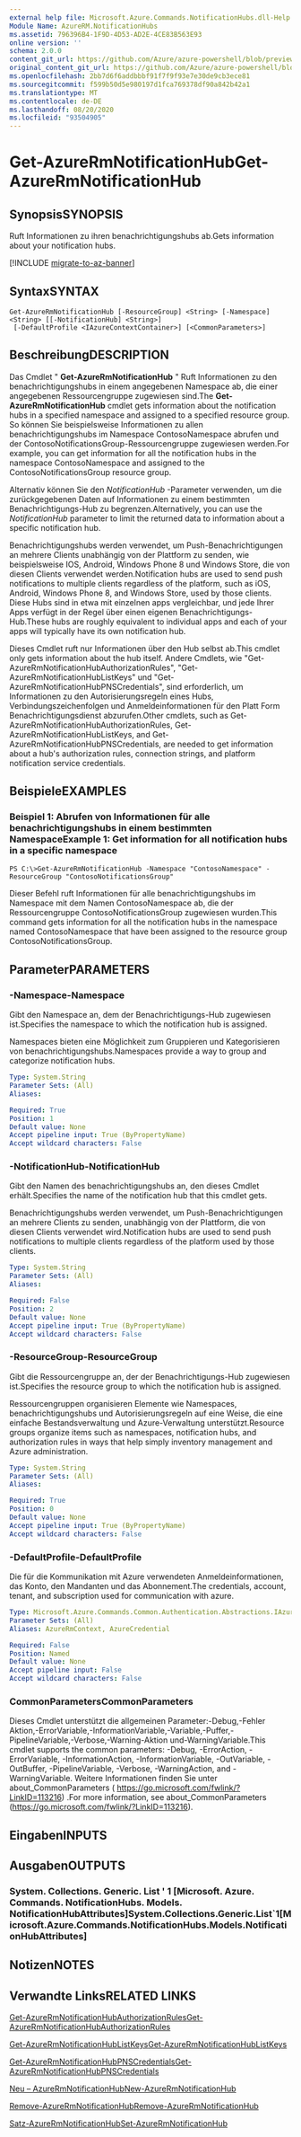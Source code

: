 ```yaml
---
external help file: Microsoft.Azure.Commands.NotificationHubs.dll-Help.xml
Module Name: AzureRM.NotificationHubs
ms.assetid: 796396B4-1F9D-4D53-AD2E-4CE83B563E93
online version: ''
schema: 2.0.0
content_git_url: https://github.com/Azure/azure-powershell/blob/preview/src/ResourceManager/NotificationHubs/Commands.NotificationHubs/help/Get-AzureRmNotificationHub.md
original_content_git_url: https://github.com/Azure/azure-powershell/blob/preview/src/ResourceManager/NotificationHubs/Commands.NotificationHubs/help/Get-AzureRmNotificationHub.md
ms.openlocfilehash: 2bb7d6f6addbbbf91f7f9f93e7e30de9cb3ece81
ms.sourcegitcommit: f599b50d5e980197d1fca769378df90a842b42a1
ms.translationtype: MT
ms.contentlocale: de-DE
ms.lasthandoff: 08/20/2020
ms.locfileid: "93504905"
---
```

# <span data-ttu-id="c2f9e-101">Get-AzureRmNotificationHub</span><span class="sxs-lookup"><span data-stu-id="c2f9e-101">Get-AzureRmNotificationHub</span></span>

## <span data-ttu-id="c2f9e-102">Synopsis</span><span class="sxs-lookup"><span data-stu-id="c2f9e-102">SYNOPSIS</span></span>
<span data-ttu-id="c2f9e-103">Ruft Informationen zu ihren benachrichtigungshubs ab.</span><span class="sxs-lookup"><span data-stu-id="c2f9e-103">Gets information about your notification hubs.</span></span>

[!INCLUDE [migrate-to-az-banner](../../includes/migrate-to-az-banner.md)]

## <span data-ttu-id="c2f9e-104">Syntax</span><span class="sxs-lookup"><span data-stu-id="c2f9e-104">SYNTAX</span></span>

```
Get-AzureRmNotificationHub [-ResourceGroup] <String> [-Namespace] <String> [[-NotificationHub] <String>]
 [-DefaultProfile <IAzureContextContainer>] [<CommonParameters>]
```

## <span data-ttu-id="c2f9e-105">Beschreibung</span><span class="sxs-lookup"><span data-stu-id="c2f9e-105">DESCRIPTION</span></span>
<span data-ttu-id="c2f9e-106">Das Cmdlet " **Get-AzureRmNotificationHub** " Ruft Informationen zu den benachrichtigungshubs in einem angegebenen Namespace ab, die einer angegebenen Ressourcengruppe zugewiesen sind.</span><span class="sxs-lookup"><span data-stu-id="c2f9e-106">The **Get-AzureRmNotificationHub** cmdlet gets information about the notification hubs in a specified namespace and assigned to a specified resource group.</span></span>
<span data-ttu-id="c2f9e-107">So können Sie beispielsweise Informationen zu allen benachrichtigungshubs im Namespace ContosoNamespace abrufen und der ContosoNotificationsGroup-Ressourcengruppe zugewiesen werden.</span><span class="sxs-lookup"><span data-stu-id="c2f9e-107">For example, you can get information for all the notification hubs in the namespace ContosoNamespace and assigned to the ContosoNotificationsGroup resource group.</span></span>

<span data-ttu-id="c2f9e-108">Alternativ können Sie den *NotificationHub* -Parameter verwenden, um die zurückgegebenen Daten auf Informationen zu einem bestimmten Benachrichtigungs-Hub zu begrenzen.</span><span class="sxs-lookup"><span data-stu-id="c2f9e-108">Alternatively, you can use the *NotificationHub* parameter to limit the returned data to information about a specific notification hub.</span></span>

<span data-ttu-id="c2f9e-109">Benachrichtigungshubs werden verwendet, um Push-Benachrichtigungen an mehrere Clients unabhängig von der Plattform zu senden, wie beispielsweise IOS, Android, Windows Phone 8 und Windows Store, die von diesen Clients verwendet werden.</span><span class="sxs-lookup"><span data-stu-id="c2f9e-109">Notification hubs are used to send push notifications to multiple clients regardless of the platform, such as iOS, Android, Windows Phone 8, and Windows Store, used by those clients.</span></span>
<span data-ttu-id="c2f9e-110">Diese Hubs sind in etwa mit einzelnen apps vergleichbar, und jede Ihrer Apps verfügt in der Regel über einen eigenen Benachrichtigungs-Hub.</span><span class="sxs-lookup"><span data-stu-id="c2f9e-110">These hubs are roughly equivalent to individual apps and each of your apps will typically have its own notification hub.</span></span>

<span data-ttu-id="c2f9e-111">Dieses Cmdlet ruft nur Informationen über den Hub selbst ab.</span><span class="sxs-lookup"><span data-stu-id="c2f9e-111">This cmdlet only gets information about the hub itself.</span></span>
<span data-ttu-id="c2f9e-112">Andere Cmdlets, wie "Get-AzureRmNotificationHubAuthorizationRules", "Get-AzureRmNotificationHubListKeys" und "Get-AzureRmNotificationHubPNSCredentials", sind erforderlich, um Informationen zu den Autorisierungsregeln eines Hubs, Verbindungszeichenfolgen und Anmeldeinformationen für den Platt Form Benachrichtigungsdienst abzurufen.</span><span class="sxs-lookup"><span data-stu-id="c2f9e-112">Other cmdlets, such as Get-AzureRmNotificationHubAuthorizationRules, Get-AzureRmNotificationHubListKeys, and Get-AzureRmNotificationHubPNSCredentials, are needed to get information about a hub's authorization rules, connection strings, and platform notification service credentials.</span></span>

## <span data-ttu-id="c2f9e-113">Beispiele</span><span class="sxs-lookup"><span data-stu-id="c2f9e-113">EXAMPLES</span></span>

### <span data-ttu-id="c2f9e-114">Beispiel 1: Abrufen von Informationen für alle benachrichtigungshubs in einem bestimmten Namespace</span><span class="sxs-lookup"><span data-stu-id="c2f9e-114">Example 1: Get information for all notification hubs in a specific namespace</span></span>
```
PS C:\>Get-AzureRmNotificationHub -Namespace "ContosoNamespace" -ResourceGroup "ContosoNotificationsGroup"
```

<span data-ttu-id="c2f9e-115">Dieser Befehl ruft Informationen für alle benachrichtigungshubs im Namespace mit dem Namen ContosoNamespace ab, die der Ressourcengruppe ContosoNotificationsGroup zugewiesen wurden.</span><span class="sxs-lookup"><span data-stu-id="c2f9e-115">This command gets information for all the notification hubs in the namespace named ContosoNamespace that have been assigned to the resource group ContosoNotificationsGroup.</span></span>

## <span data-ttu-id="c2f9e-116">Parameter</span><span class="sxs-lookup"><span data-stu-id="c2f9e-116">PARAMETERS</span></span>

### <span data-ttu-id="c2f9e-117">-Namespace</span><span class="sxs-lookup"><span data-stu-id="c2f9e-117">-Namespace</span></span>
<span data-ttu-id="c2f9e-118">Gibt den Namespace an, dem der Benachrichtigungs-Hub zugewiesen ist.</span><span class="sxs-lookup"><span data-stu-id="c2f9e-118">Specifies the namespace to which the notification hub is assigned.</span></span>

<span data-ttu-id="c2f9e-119">Namespaces bieten eine Möglichkeit zum Gruppieren und Kategorisieren von benachrichtigungshubs.</span><span class="sxs-lookup"><span data-stu-id="c2f9e-119">Namespaces provide a way to group and categorize notification hubs.</span></span>

```yaml
Type: System.String
Parameter Sets: (All)
Aliases: 

Required: True
Position: 1
Default value: None
Accept pipeline input: True (ByPropertyName)
Accept wildcard characters: False
```

### <span data-ttu-id="c2f9e-120">-NotificationHub</span><span class="sxs-lookup"><span data-stu-id="c2f9e-120">-NotificationHub</span></span>
<span data-ttu-id="c2f9e-121">Gibt den Namen des benachrichtigungshubs an, den dieses Cmdlet erhält.</span><span class="sxs-lookup"><span data-stu-id="c2f9e-121">Specifies the name of the notification hub that this cmdlet gets.</span></span>

<span data-ttu-id="c2f9e-122">Benachrichtigungshubs werden verwendet, um Push-Benachrichtigungen an mehrere Clients zu senden, unabhängig von der Plattform, die von diesen Clients verwendet wird.</span><span class="sxs-lookup"><span data-stu-id="c2f9e-122">Notification hubs are used to send push notifications to multiple clients regardless of the platform used by those clients.</span></span>

```yaml
Type: System.String
Parameter Sets: (All)
Aliases: 

Required: False
Position: 2
Default value: None
Accept pipeline input: True (ByPropertyName)
Accept wildcard characters: False
```

### <span data-ttu-id="c2f9e-123">-ResourceGroup</span><span class="sxs-lookup"><span data-stu-id="c2f9e-123">-ResourceGroup</span></span>
<span data-ttu-id="c2f9e-124">Gibt die Ressourcengruppe an, der der Benachrichtigungs-Hub zugewiesen ist.</span><span class="sxs-lookup"><span data-stu-id="c2f9e-124">Specifies the resource group to which the notification hub is assigned.</span></span>

<span data-ttu-id="c2f9e-125">Ressourcengruppen organisieren Elemente wie Namespaces, benachrichtigungshubs und Autorisierungsregeln auf eine Weise, die eine einfache Bestandsverwaltung und Azure-Verwaltung unterstützt.</span><span class="sxs-lookup"><span data-stu-id="c2f9e-125">Resource groups organize items such as namespaces, notification hubs, and authorization rules in ways that help simply inventory management and Azure administration.</span></span>

```yaml
Type: System.String
Parameter Sets: (All)
Aliases: 

Required: True
Position: 0
Default value: None
Accept pipeline input: True (ByPropertyName)
Accept wildcard characters: False
```

### <span data-ttu-id="c2f9e-126">-DefaultProfile</span><span class="sxs-lookup"><span data-stu-id="c2f9e-126">-DefaultProfile</span></span>
<span data-ttu-id="c2f9e-127">Die für die Kommunikation mit Azure verwendeten Anmeldeinformationen, das Konto, den Mandanten und das Abonnement.</span><span class="sxs-lookup"><span data-stu-id="c2f9e-127">The credentials, account, tenant, and subscription used for communication with azure.</span></span>

```yaml
Type: Microsoft.Azure.Commands.Common.Authentication.Abstractions.IAzureContextContainer
Parameter Sets: (All)
Aliases: AzureRmContext, AzureCredential

Required: False
Position: Named
Default value: None
Accept pipeline input: False
Accept wildcard characters: False
```

### <span data-ttu-id="c2f9e-128">CommonParameters</span><span class="sxs-lookup"><span data-stu-id="c2f9e-128">CommonParameters</span></span>
<span data-ttu-id="c2f9e-129">Dieses Cmdlet unterstützt die allgemeinen Parameter:-Debug,-Fehler Aktion,-ErrorVariable,-InformationVariable,-Variable,-Puffer,-PipelineVariable,-Verbose,-Warning-Aktion und-WarningVariable.</span><span class="sxs-lookup"><span data-stu-id="c2f9e-129">This cmdlet supports the common parameters: -Debug, -ErrorAction, -ErrorVariable, -InformationAction, -InformationVariable, -OutVariable, -OutBuffer, -PipelineVariable, -Verbose, -WarningAction, and -WarningVariable.</span></span> <span data-ttu-id="c2f9e-130">Weitere Informationen finden Sie unter about_CommonParameters ( https://go.microsoft.com/fwlink/?LinkID=113216) .</span><span class="sxs-lookup"><span data-stu-id="c2f9e-130">For more information, see about_CommonParameters (https://go.microsoft.com/fwlink/?LinkID=113216).</span></span>

## <span data-ttu-id="c2f9e-131">Eingaben</span><span class="sxs-lookup"><span data-stu-id="c2f9e-131">INPUTS</span></span>

## <span data-ttu-id="c2f9e-132">Ausgaben</span><span class="sxs-lookup"><span data-stu-id="c2f9e-132">OUTPUTS</span></span>

### <span data-ttu-id="c2f9e-133">System. Collections. Generic. List ' 1 [Microsoft. Azure. Commands. NotificationHubs. Models. NotificationHubAttributes]</span><span class="sxs-lookup"><span data-stu-id="c2f9e-133">System.Collections.Generic.List\`1[Microsoft.Azure.Commands.NotificationHubs.Models.NotificationHubAttributes]</span></span>

## <span data-ttu-id="c2f9e-134">Notizen</span><span class="sxs-lookup"><span data-stu-id="c2f9e-134">NOTES</span></span>

## <span data-ttu-id="c2f9e-135">Verwandte Links</span><span class="sxs-lookup"><span data-stu-id="c2f9e-135">RELATED LINKS</span></span>

[<span data-ttu-id="c2f9e-136">Get-AzureRmNotificationHubAuthorizationRules</span><span class="sxs-lookup"><span data-stu-id="c2f9e-136">Get-AzureRmNotificationHubAuthorizationRules</span></span>](./Get-AzureRmNotificationHubAuthorizationRules.md)

[<span data-ttu-id="c2f9e-137">Get-AzureRmNotificationHubListKeys</span><span class="sxs-lookup"><span data-stu-id="c2f9e-137">Get-AzureRmNotificationHubListKeys</span></span>](./Get-AzureRmNotificationHubListKeys.md)

[<span data-ttu-id="c2f9e-138">Get-AzureRmNotificationHubPNSCredentials</span><span class="sxs-lookup"><span data-stu-id="c2f9e-138">Get-AzureRmNotificationHubPNSCredentials</span></span>](./Get-AzureRmNotificationHubPNSCredentials.md)

[<span data-ttu-id="c2f9e-139">Neu – AzureRmNotificationHub</span><span class="sxs-lookup"><span data-stu-id="c2f9e-139">New-AzureRmNotificationHub</span></span>](./New-AzureRmNotificationHub.md)

[<span data-ttu-id="c2f9e-140">Remove-AzureRmNotificationHub</span><span class="sxs-lookup"><span data-stu-id="c2f9e-140">Remove-AzureRmNotificationHub</span></span>](./Remove-AzureRmNotificationHub.md)

[<span data-ttu-id="c2f9e-141">Satz-AzureRmNotificationHub</span><span class="sxs-lookup"><span data-stu-id="c2f9e-141">Set-AzureRmNotificationHub</span></span>](./Set-AzureRmNotificationHub.md)


